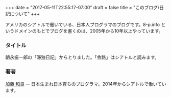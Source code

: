 +++
date = "2017-05-11T22:55:17-07:00"
draft = false
title = "このブログ/日記について"
+++

アメリカのシアトルで働いている、日本人プログラマのブログです。8-p.info というドメインのもとでブログを書くのは、2005年から10年以上やっています。

### タイトル

朝永振一郎の「滞独日記」からとりました。「舎路」はシアトルと読みます。

### 著者

[加藤 和良](https://8-p.info/me/) -- 日本生まれ日本育ちのプログラマ。2014年からシアトルで働いています。
